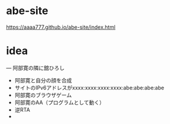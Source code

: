 # abe-site
https://aaaa777.github.io/abe-site/index.html

# idea
― 阿部寛の隣に舘ひろし
- 阿部寛と自分の顔を合成
- サイトのIPv6アドレスがxxxx:xxxx:xxxx:xxxx:abe:abe:abe:abe
- 阿部寛のブラウザゲーム
- 阿部寛のAA（プログラムとして動く）
- 逆RTA
- 
